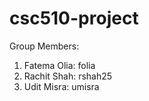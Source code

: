# csc510-project
Group Members:
1. Fatema Olia: folia
2. Rachit Shah: rshah25
3. Udit Misra: umisra
